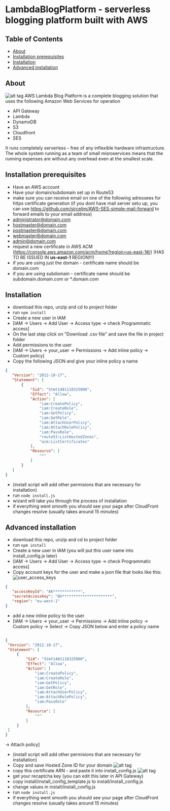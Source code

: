 # LambdaBlogPlatform - serverless blogging platform built with AWS

## Table of Contents
 * [About](#about)
 * [Installation prerequisites](#prerequisites)
 * [Installation](#installation)
 * [Advanced installation](#installation_advanced)
  
## <a name="about"></a>About
 ![alt tag](https://s3-us-west-2.amazonaws.com/s-media.si/static/img/LBP_perspective_UI.jpg)
AWS Lambda Blog Platform is a complete blogging solution that uses the following Amazon Web Services for operation
 * API Gateway
 * Lambda
 * DynamoDB
 * S3
 * Cloudfront
 * SES
 
It runs completely serverless - free of any inflexible hardware infrastructure. The whole system running as a team of small misroservices means that the running expenses are without any overhead even at the smallest scale.

## <a name="prerequisites"></a>Installation prerequisites
* Have an AWS account
* Have your domain/subdomain set up in Route53 
* make sure you can receive email on one of the following adressees for https certificate generation (if you dont have mail server setu up, you can use https://github.com/sirceljm/AWS-SES-simple-mail-forward to forward emails to your email address)
 * administrator@domain.com
 * hostmaster@domain.com
 * postmaster@domain.com
 * webmaster@domain.com
 * admin@domain.com
* request a new certificate in AWS ACM (https://console.aws.amazon.com/acm/home?region=us-east-1#/) (HAS TO BE ISSUED IN __us-east-1__ REGION!!!)
 * if you are using just the domain - certificate name should be domain.com
 * if you are using subdomain - certificate name should be subdomain.domain.com or *.domain.com

## <a name="installation"></a>Installation
* download this repo, unzip and cd to project folder
* run ```npm install```
* Create a new user in IAM
 * [IAM -> Users -> Add User -> Access type -> check Programmatic access]
 * On the last step click on "Download .csv file" and save the file in project folder
* Add permissions to the user
 * [IAM -> Users -> your_user -> Permissions -> Add inline policy -> Custom policy]
 * Copy the following JSON and give your inline policy a name

 ```json
{
    "Version": "2012-10-17",
    "Statement": [
        {
            "Sid": "Stmt1481118325000",
            "Effect": "Allow",
            "Action": [
                "iam:CreatePolicy",
                "iam:CreateRole",
                "iam:GetPolicy",
                "iam:GetRole",
                "iam:AttachUserPolicy",
                "iam:AttachRolePolicy",
                "iam:PassRole",
                "route53:ListHostedZones",
                "acm:ListCertificates"
            ],
            "Resource": [
                "*"
            ]
        }
    ]
}
``` 
* (install script will add other permisions that are necessary for installation)
* run ```node install.js```
* wizard will take you through the process of installation
* if everything went smooth you should see your page after CloudFront changes resolve (usually takes around 15 minutes)

## <a name="installation_advanced"></a>Advanced installation
* download this repo, unzip and cd to project folder
* run ```npm install```
* Create a new user in IAM (you will put this user name into install_config.js later)
 * [IAM -> Users -> Add User -> Access type -> check Programmatic access]
* Copy account keys for the user and make a json file that looks like this: 
 ![user_access_keys](https://s3-us-west-2.amazonaws.com/s-media.si/static/img/user_access_keys.png)

 ```json
 {
    "accessKeyId": "AK************", 
    "secretAccessKey": "BX**********************", 
    "region": "eu-west-1"
}
```
 * add a new inline policy to the user 
  * [IAM -> Users -> your_user -> Permissions -> Add inline policy -> Custom policy -> Select -> Copy JSON below and enter a policy name
  
   ```json

{
    "Version": "2012-10-17",
    "Statement": [
        {
            "Sid": "Stmt1481118325000",
            "Effect": "Allow",
            "Action": [
                "iam:CreatePolicy",
                "iam:CreateRole",
                "iam:GetPolicy",
                "iam:GetRole",
                "iam:AttachUserPolicy",
                "iam:AttachRolePolicy",
                "iam:PassRole"
            ],
            "Resource": [
                "*"
            ]
        }
    ]
}
```

 -> Attach policy]

 * (install script will add other permisions that are necessary for installation)
 * Copy and save Hosted Zone ID for your domain
 ![alt tag](https://s3-us-west-2.amazonaws.com/s-media.si/static/img/hosted_zone.png)
 * copy this certificate ARN - and paste it into install_config.js
 ![alt tag](https://s3-us-west-2.amazonaws.com/s-media.si/static/img/cert_arn.png)
 * get your recaptcha key (you can edit this later in API Gateway)
 * copy install/install_config_template.js to install/install_config.js
 * change values in install/install_config.js 
 * run ```node install.js```
 * if everything went smooth you should see your page after CloudFront changes resolve (usually takes around 15 minutes)

